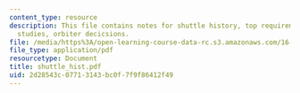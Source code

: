 ```yaml
---
content_type: resource
description: This file contains notes for shuttle history, top requirements, shuttle
  studies, orbiter decicsions.
file: /media/https%3A/open-learning-course-data-rc.s3.amazonaws.com/16-885j-aircraft-systems-engineering-fall-2004/2d28543c07713143bc0f7f9f86412f49_shuttle_hist.pdf
file_type: application/pdf
resourcetype: Document
title: shuttle_hist.pdf
uid: 2d28543c-0771-3143-bc0f-7f9f86412f49
---
```

